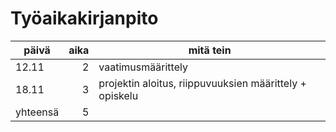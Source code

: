 # Työaikakirjanpito

|päivä|aika|mitä tein|
| ------ | -: | ------- |
|12.11   | 2  | vaatimusmäärittely|
|18.11   | 3  | projektin aloitus, riippuvuuksien määrittely + opiskelu|
|yhteensä| 5  | |
